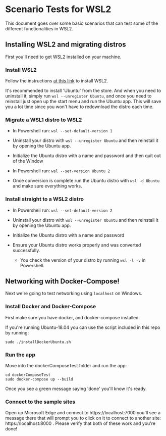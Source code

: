 # Scenario Tests for WSL2

This document goes over some basic scenarios that can test some of the different functionalities in WSL2. 

## Installing WSL2 and migrating distros

First you'll need to get WSL2 installed on your machine.

### Install WSL2

Follow the instructions [at this link](https://aka.ms/wsl2-install) to install WSL2.

It's recommended to install 'Ubuntu' from the store. And when you need to uninstall it, simply run `wsl --unregister Ubuntu`, and once you need to reinstall just open up the start menu and run the Ubuntu app. This will save you a lot time since you won't have to redownload the distro each time.

### Migrate a WSL1 distro to WSL2

- In Powershell run: 
   `wsl --set-default-version 1` 

- Uninstall your distro with `wsl --unregister Ubuntu` and then reinstall it by opening the Ubuntu app.

- Initialize the Ubuntu distro with a name and password and then quit out of the Window

- In Powershell run:
   `wsl --set-version Ubuntu 2`

- Once conversion is complete run the Ubuntu distro with `wsl -d Ubuntu` and make sure everything works.

### Install straight to a WSL2 distro

- In Powershell run: 
   `wsl --set-default-version 2`

- Uninstall your distro with `wsl --unregister Ubuntu` and then reinstall it by opening the Ubuntu app.

- Initialize the Ubuntu distro with a name and password

- Ensure your Ubuntu distro works properly and was converted successfully.
   - You check the version of your distro by running `wsl -l -v` in Powershell.

## Networking with Docker-Compose!

Next we're going to test networking using `localhost` on Windows. 

### Install Docker and Docker-Compose

First make sure you have docker, and docker-compose installed.

If you're running Ubuntu-18.04 you can use the script included in this repo by running:

`sudo ./installDockerUbuntu.sh`

### Run the app

Move into the dockerComposeTest folder and run the app:

```
cd dockerComposeTest
sudo docker-compose up --build
```

Once you see a green message saying 'done' you'll know it's ready.

### Connect to the sample sites

Open up Microsoft Edge and connect to https://localhost:7000 you'll see a message there that will prompt you to click on it to connect to another site: https://localhost:8000 . Please verify that both of these work and you're done!